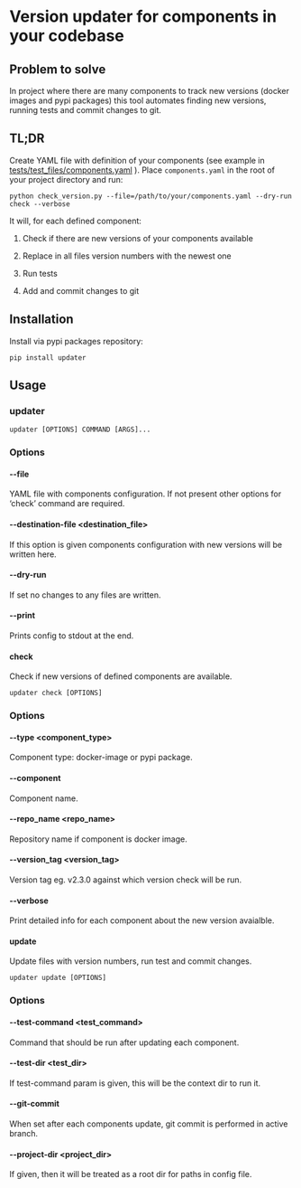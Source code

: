 <!-- Updater documentation master file, created by
sphinx-quickstart on Thu Mar 14 21:29:00 2019.
You can adapt this file completely to your liking, but it should at least
contain the root `toctree` directive. -->
# Version updater for components in your codebase

## Problem to solve

In project where there are many components to track new versions (docker
images and pypi packages) this tool automates finding new versions,
running tests and commit changes to git.

## TL;DR

Create YAML file with definition of your components (see example in
[tests/test_files/components.yaml](https://github.com/paterit/version-checker/blob/master/tests/test_files/components.yaml) ). Place `components.yaml` in the
root of your project directory and run:

`python check_version.py --file=/path/to/your/components.yaml --dry-run check --verbose`

It will, for each defined component:

1. Check if there are new versions of your components available

1. Replace in all files version numbers with the newest one

1. Run tests

1. Add and commit changes to git

## Installation

Install via pypi packages repository:

`pip install updater`

## Usage

### updater

```
updater [OPTIONS] COMMAND [ARGS]...
```

### Options


#### --file <file>
YAML file with components configuration. If not present other options for ‘check’ command are required.


#### --destination-file <destination_file>
If this option is given components configuration with new versions will be written here.


#### --dry-run
If set no changes to any files are written.


#### --print
Prints config to stdout at the end.

#### check

Check if new versions of defined components are available.

```
updater check [OPTIONS]
```

### Options


#### --type <component_type>
Component type: docker-image or pypi package.


#### --component <component>
Component name.


#### --repo_name <repo_name>
Repository name if component is docker image.


#### --version_tag <version_tag>
Version tag eg. v2.3.0 against which version check will be run.


#### --verbose
Print detailed info for each component about the new version avaialble.

#### update

Update files with version numbers, run test and commit changes.

```
updater update [OPTIONS]
```

### Options


#### --test-command <test_command>
Command that should be run after updating each component.


#### --test-dir <test_dir>
If test-command param is given, this will be the context dir to run it.


#### --git-commit
When set after each components update, git commit is performed in active branch.


#### --project-dir <project_dir>
If given, then it will be treated as a root dir for paths in config file.

<!-- Indices and tables
==================
* :ref:`genindex`
* :ref:`modindex`
* :ref:`search` -->
